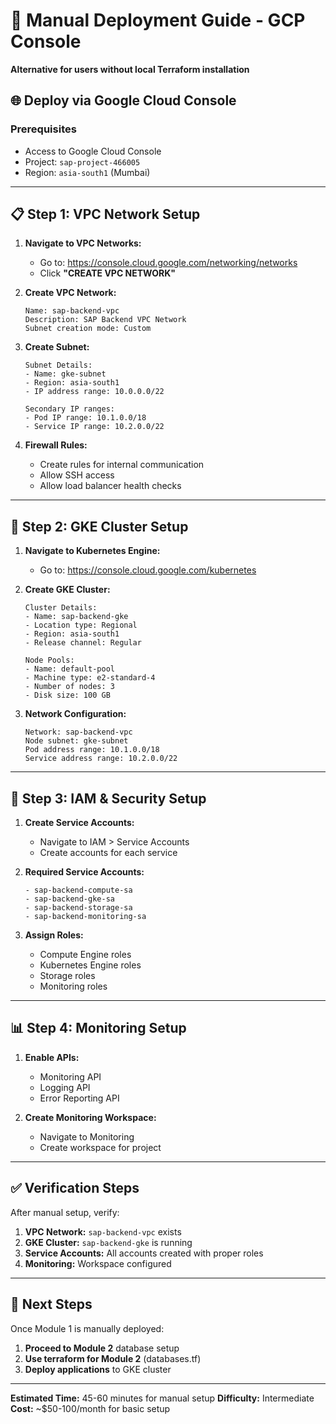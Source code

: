 # 🎯 Manual Deployment Guide - GCP Console
**Alternative for users without local Terraform installation**

## 🌐 **Deploy via Google Cloud Console**

### **Prerequisites**
- Access to Google Cloud Console
- Project: `sap-project-466005`
- Region: `asia-south1` (Mumbai)

---

## 📋 **Step 1: VPC Network Setup**

1. **Navigate to VPC Networks:**
   - Go to: https://console.cloud.google.com/networking/networks
   - Click **"CREATE VPC NETWORK"**

2. **Create VPC Network:**
   ```
   Name: sap-backend-vpc
   Description: SAP Backend VPC Network
   Subnet creation mode: Custom
   ```

3. **Create Subnet:**
   ```
   Subnet Details:
   - Name: gke-subnet
   - Region: asia-south1
   - IP address range: 10.0.0.0/22
   
   Secondary IP ranges:
   - Pod IP range: 10.1.0.0/18
   - Service IP range: 10.2.0.0/22
   ```

4. **Firewall Rules:**
   - Create rules for internal communication
   - Allow SSH access
   - Allow load balancer health checks

---

## 🔧 **Step 2: GKE Cluster Setup**

1. **Navigate to Kubernetes Engine:**
   - Go to: https://console.cloud.google.com/kubernetes

2. **Create GKE Cluster:**
   ```
   Cluster Details:
   - Name: sap-backend-gke
   - Location type: Regional
   - Region: asia-south1
   - Release channel: Regular
   
   Node Pools:
   - Name: default-pool
   - Machine type: e2-standard-4
   - Number of nodes: 3
   - Disk size: 100 GB
   ```

3. **Network Configuration:**
   ```
   Network: sap-backend-vpc
   Node subnet: gke-subnet
   Pod address range: 10.1.0.0/18
   Service address range: 10.2.0.0/22
   ```

---

## 🔐 **Step 3: IAM & Security Setup**

1. **Create Service Accounts:**
   - Navigate to IAM > Service Accounts
   - Create accounts for each service

2. **Required Service Accounts:**
   ```
   - sap-backend-compute-sa
   - sap-backend-gke-sa
   - sap-backend-storage-sa
   - sap-backend-monitoring-sa
   ```

3. **Assign Roles:**
   - Compute Engine roles
   - Kubernetes Engine roles
   - Storage roles
   - Monitoring roles

---

## 📊 **Step 4: Monitoring Setup**

1. **Enable APIs:**
   - Monitoring API
   - Logging API
   - Error Reporting API

2. **Create Monitoring Workspace:**
   - Navigate to Monitoring
   - Create workspace for project

---

## ✅ **Verification Steps**

After manual setup, verify:

1. **VPC Network:** `sap-backend-vpc` exists
2. **GKE Cluster:** `sap-backend-gke` is running
3. **Service Accounts:** All accounts created with proper roles
4. **Monitoring:** Workspace configured

---

## 🎯 **Next Steps**

Once Module 1 is manually deployed:
1. **Proceed to Module 2** database setup
2. **Use terraform for Module 2** (databases.tf)
3. **Deploy applications** to GKE cluster

---

**Estimated Time:** 45-60 minutes for manual setup
**Difficulty:** Intermediate
**Cost:** ~$50-100/month for basic setup
